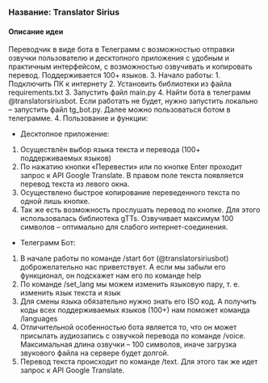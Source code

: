 ### Название: Translator Sirius
#### Описание идеи
Переводчик в виде бота в Телеграмм с возможностью отправки озвучки пользователю и десктопного приложения c удобным и практичным интерфейсом, с возможностью озвучивать и копировать перевод. Поддерживается 100+ языков.
3. Начало работы:
    1.	Подключить ПК к интернету
    2.	Установить библиотеки из файла requirements.txt
    3.	Запустить файл main.py
    4.	Найти бота в телеграмм @translatorsiriusbot. Если работать не будет, нужно запустить локально – запустить файл tg_bot.py. Далее можно пользоваться ботом в телеграмме.
4. Пользование и функции:
-	Десктопное приложение:
  1)	Осуществлён выбор языка текста и перевода (100+ поддерживаемых языков)
  2)	По нажатию кнопки «Перевести» или по кнопке Enter проходит запрос к API Google Translate. В правом поле текста появляется перевод текста из левого окна.
  3)	Осуществлено быстрое копирование переведенного текста по одной лишь кнопке.
  4)	Так же есть возможность прослушать перевод по кнопке. Для этого использовалась библиотека gTTs. Озвучивает максимум 100 символов – оптимально для слабого интернет-соединения.

-	Телеграмм Бот:
  1)	В начале работы по команде /start бот (@translatorsiriusbot) доброжелательно нас приветствует. А если мы забыли его функционал, он подскажет нам его по команде help
  2)	По команде /set_lang мы можем изменить языковую пару, т. е. изменить язык текста и язык
  3)	Для смены языка обязательно нужно знать его ISO код. А получить коды всех поддерживаемых языков (100+) нам поможет команда /languages
  4)	Отличительной особенностью бота является то, что он может присылать аудиозапись с озвучкой перевода по команде /voice. Максимальная длина озвучки – 100 символов, иначе загрузка звукового файла на сервере будет долгой.
  5)	Перевод текста происходит по команде /text. Для этого так же идет запрос к API Google Translate.




